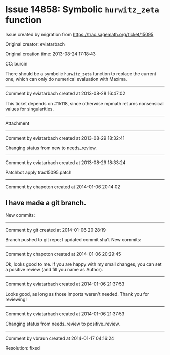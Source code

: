 # Issue 14858: Symbolic `hurwitz_zeta` function

Issue created by migration from https://trac.sagemath.org/ticket/15095

Original creator: eviatarbach

Original creation time: 2013-08-24 17:18:43

CC:  burcin

There should be a symbolic `hurwitz_zeta` function to replace the current one, which can only do numerical evaluation with Maxima.


---

Comment by eviatarbach created at 2013-08-28 16:47:02

This ticket depends on #15118, since otherwise mpmath returns nonsensical values for singularities.


---

Attachment


---

Comment by eviatarbach created at 2013-08-29 18:32:41

Changing status from new to needs_review.


---

Comment by eviatarbach created at 2013-08-29 18:33:24

Patchbot apply trac15095.patch​


---

Comment by chapoton created at 2014-01-06 20:14:02

I have made a git branch.
----
New commits:


---

Comment by git created at 2014-01-06 20:28:19

Branch pushed to git repo; I updated commit sha1. New commits:


---

Comment by chapoton created at 2014-01-06 20:29:45

Ok, looks good to me. If you are happy with my small changes, you can set a positive review (and fill you name as Author).


---

Comment by eviatarbach created at 2014-01-06 21:37:53

Looks good, as long as those imports weren't needed. Thank you for reviewing!


---

Comment by eviatarbach created at 2014-01-06 21:37:53

Changing status from needs_review to positive_review.


---

Comment by vbraun created at 2014-01-17 04:16:24

Resolution: fixed
